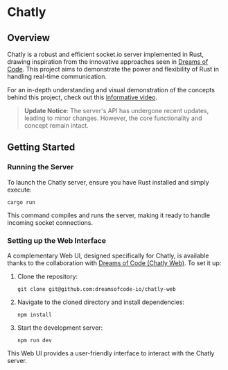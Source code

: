 # Chatly

## Overview

Chatly is a robust and efficient socket.io server implemented in Rust, drawing inspiration from the innovative
approaches seen in [Dreams of Code](https://github.com/dreamsofcode-io). This project aims to demonstrate the power and
flexibility of Rust in handling real-time communication.

For an in-depth understanding and visual demonstration of the concepts behind this project, check out
this [informative video](https://www.youtube.com/watch?v=HEhhWL1oUTM).

> **Update Notice**: The server's API has undergone recent updates, leading to minor changes. However, the core
> functionality and concept remain intact.

## Getting Started

### Running the Server

To launch the Chatly server, ensure you have Rust installed and simply execute:

```shell
cargo run
```

This command compiles and runs the server, making it ready to handle incoming socket connections.

### Setting up the Web Interface

A complementary Web UI, designed specifically for Chatly, is available thanks to the collaboration
with [Dreams of Code (Chatly Web)](https://github.com/dreamsofcode-io/chatly-web). To set it up:

1. Clone the repository:
    ```shell
    git clone git@github.com:dreamsofcode-io/chatly-web
    ```

2. Navigate to the cloned directory and install dependencies:
    ```shell
    npm install
    ```

3. Start the development server:
    ```shell
    npm run dev
    ```

This Web UI provides a user-friendly interface to interact with the Chatly server.